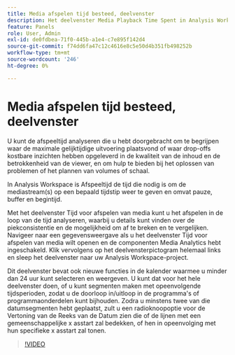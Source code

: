 ```yaml
---
title: Media afspelen tijd besteed, deelvenster
description: Het deelvenster Media Playback Time Spent in Analysis Workspace gebruiken en interpreteren.
feature: Panels
role: User, Admin
exl-id: de0fdbea-71f0-445b-a1e4-c7e895f142d4
source-git-commit: f74dd6fa47c12c4616e8c5e50d4b351fb498252b
workflow-type: tm+mt
source-wordcount: '246'
ht-degree: 0%

---
```


# Media afspelen tijd besteed, deelvenster

U kunt de afspeeltijd analyseren die u hebt doorgebracht om te begrijpen waar de maximale gelijktijdige uitvoering plaatsvond of waar drop-offs kostbare inzichten hebben opgeleverd in de kwaliteit van de inhoud en de betrokkenheid van de viewer, en om hulp te bieden bij het oplossen van problemen of het plannen van volumes of schaal.

In Analysis Workspace is Afspeeltijd de tijd die nodig is om de mediastream(s) op een bepaald tijdstip weer te geven en omvat pauze, buffer en begintijd.

Met het deelvenster Tijd voor afspelen van media kunt u het afspelen in de loop van de tijd analyseren, waarbij u details kunt vinden over de piekconsistentie en de mogelijkheid om af te breken en te vergelijken. Navigeer naar een gegevensweergave als u het deelvenster Tijd voor afspelen van media wilt openen en de componenten Media Analytics hebt ingeschakeld. Klik vervolgens op het deelvensterpictogram helemaal links en sleep het deelvenster naar uw Analysis Workspace-project.

Dit deelvenster bevat ook nieuwe functies in de kalender waarmee u minder dan 24 uur kunt selecteren en weergeven. U kunt dat voor het hele deelvenster doen, of u kunt segmenten maken met opeenvolgende tijdsperioden, zodat u de doorloop in/uitloop in de programma&#39;s of programmaonderdelen kunt bijhouden. Zodra u minstens twee van die datumsegmenten hebt geplaatst, zult u een radioknoopoptie voor de Vertoning van de Reeks van de Datum zien die of de lijnen met een gemeenschappelijke x asstart zal bedekken, of hen in opeenvolging met hun specifieke x asstart zal tonen.

>[!VIDEO](https://video.tv.adobe.com/v/338699)
